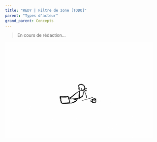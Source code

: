 ```yaml
---
title: "REDY | Filtre de zone [TODO]"
parent: "Types d'acteur"
grand_parent: Concepts
---
```



> En cours de rédaction...

![SynApps](../../assets/under-progress.gif)
